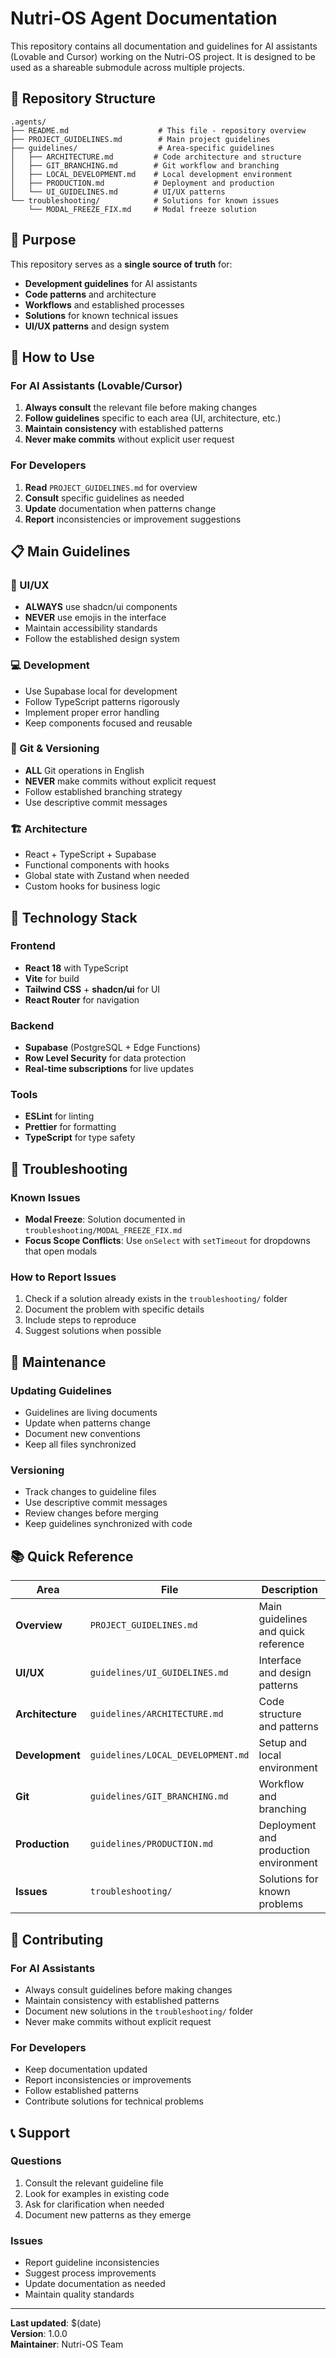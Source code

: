# Nutri-OS Agent Documentation

This repository contains all documentation and guidelines for AI assistants (Lovable and Cursor) working on the Nutri-OS project. It is designed to be used as a shareable submodule across multiple projects.

## 📁 Repository Structure

```
.agents/
├── README.md                    # This file - repository overview
├── PROJECT_GUIDELINES.md        # Main project guidelines
├── guidelines/                  # Area-specific guidelines
│   ├── ARCHITECTURE.md         # Code architecture and structure
│   ├── GIT_BRANCHING.md        # Git workflow and branching
│   ├── LOCAL_DEVELOPMENT.md    # Local development environment
│   ├── PRODUCTION.md           # Deployment and production
│   └── UI_GUIDELINES.md        # UI/UX patterns
└── troubleshooting/            # Solutions for known issues
    └── MODAL_FREEZE_FIX.md     # Modal freeze solution
```

## 🎯 Purpose

This repository serves as a **single source of truth** for:

- **Development guidelines** for AI assistants
- **Code patterns** and architecture
- **Workflows** and established processes
- **Solutions** for known technical issues
- **UI/UX patterns** and design system

## 🚀 How to Use

### For AI Assistants (Lovable/Cursor)

1. **Always consult** the relevant file before making changes
2. **Follow guidelines** specific to each area (UI, architecture, etc.)
3. **Maintain consistency** with established patterns
4. **Never make commits** without explicit user request

### For Developers

1. **Read** `PROJECT_GUIDELINES.md` for overview
2. **Consult** specific guidelines as needed
3. **Update** documentation when patterns change
4. **Report** inconsistencies or improvement suggestions

## 📋 Main Guidelines

### 🎨 UI/UX
- **ALWAYS** use shadcn/ui components
- **NEVER** use emojis in the interface
- Maintain accessibility standards
- Follow the established design system

### 💻 Development
- Use Supabase local for development
- Follow TypeScript patterns rigorously
- Implement proper error handling
- Keep components focused and reusable

### 🌿 Git & Versioning
- **ALL** Git operations in English
- **NEVER** make commits without explicit request
- Follow established branching strategy
- Use descriptive commit messages

### 🏗️ Architecture
- React + TypeScript + Supabase
- Functional components with hooks
- Global state with Zustand when needed
- Custom hooks for business logic

## 🔧 Technology Stack

### Frontend
- **React 18** with TypeScript
- **Vite** for build
- **Tailwind CSS** + **shadcn/ui** for UI
- **React Router** for navigation

### Backend
- **Supabase** (PostgreSQL + Edge Functions)
- **Row Level Security** for data protection
- **Real-time subscriptions** for live updates

### Tools
- **ESLint** for linting
- **Prettier** for formatting
- **TypeScript** for type safety

## 🐛 Troubleshooting

### Known Issues
- **Modal Freeze**: Solution documented in `troubleshooting/MODAL_FREEZE_FIX.md`
- **Focus Scope Conflicts**: Use `onSelect` with `setTimeout` for dropdowns that open modals

### How to Report Issues
1. Check if a solution already exists in the `troubleshooting/` folder
2. Document the problem with specific details
3. Include steps to reproduce
4. Suggest solutions when possible

## 🔄 Maintenance

### Updating Guidelines
- Guidelines are living documents
- Update when patterns change
- Document new conventions
- Keep all files synchronized

### Versioning
- Track changes to guideline files
- Use descriptive commit messages
- Review changes before merging
- Keep guidelines synchronized with code

## 📚 Quick Reference

| Area | File | Description |
|------|------|-------------|
| **Overview** | `PROJECT_GUIDELINES.md` | Main guidelines and quick reference |
| **UI/UX** | `guidelines/UI_GUIDELINES.md` | Interface and design patterns |
| **Architecture** | `guidelines/ARCHITECTURE.md` | Code structure and patterns |
| **Development** | `guidelines/LOCAL_DEVELOPMENT.md` | Setup and local environment |
| **Git** | `guidelines/GIT_BRANCHING.md` | Workflow and branching |
| **Production** | `guidelines/PRODUCTION.md` | Deployment and production environment |
| **Issues** | `troubleshooting/` | Solutions for known problems |

## 🤝 Contributing

### For AI Assistants
- Always consult guidelines before making changes
- Maintain consistency with established patterns
- Document new solutions in the `troubleshooting/` folder
- Never make commits without explicit request

### For Developers
- Keep documentation updated
- Report inconsistencies or improvements
- Follow established patterns
- Contribute solutions for technical problems

## 📞 Support

### Questions
1. Consult the relevant guideline file
2. Look for examples in existing code
3. Ask for clarification when needed
4. Document new patterns as they emerge

### Issues
- Report guideline inconsistencies
- Suggest process improvements
- Update documentation as needed
- Maintain quality standards

---

**Last updated**: $(date)  
**Version**: 1.0.0  
**Maintainer**: Nutri-OS Team
